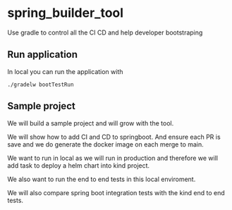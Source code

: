 # spring_builder_tool
Use gradle to control all the CI CD and help developer bootstraping

## Run application

In local you can run the application with 

```shell
./gradelw bootTestRun
```

## Sample project

We will build a sample project and will grow with the tool.

We will show how to add CI and CD to springboot. And ensure each PR is save and we do generate the docker image on each merge to main.

We want to run in local as we will run in production and therefore we will add task to deploy a helm chart into kind project.

We also want to run the end to end tests in this local enviroment.

We will also compare spring boot integration tests with the kind end to end tests.